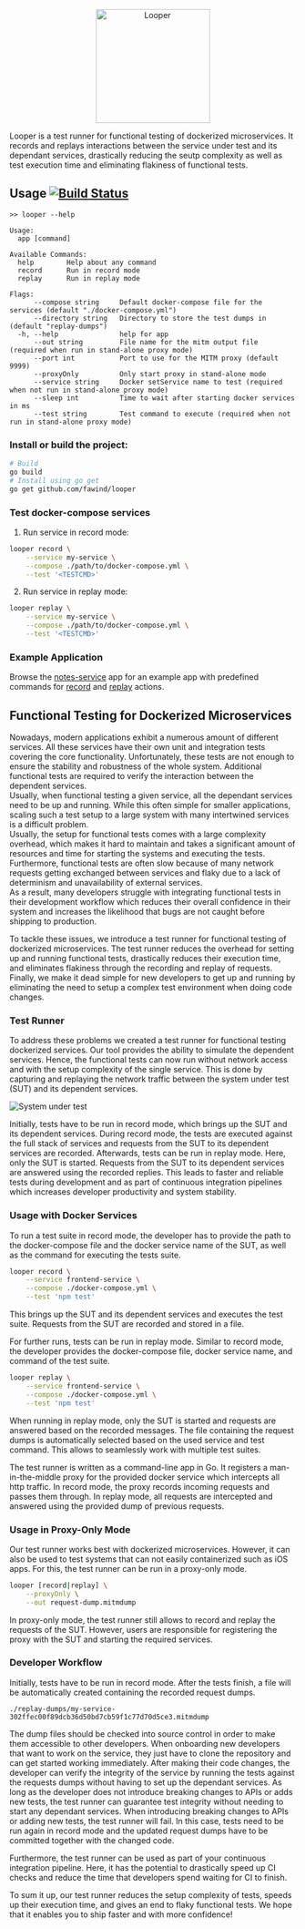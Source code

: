 <p align="center">
  <img src="https://user-images.githubusercontent.com/7422050/56345043-1924ca00-61bf-11e9-9832-58a50379851f.png" width="200" alt="Looper"/>
</p>

Looper is a test runner for functional testing of dockerized microservices. It records and replays interactions between the service under test and its dependant services, drastically reducing the seutp complexity as well as test execution time and eliminating flakiness of functional tests.

## Usage [![Build Status](https://travis-ci.com/fawind/looper.svg?branch=master)](https://travis-ci.com/fawind/looper)

```
>> looper --help

Usage:
  app [command]

Available Commands:
  help        Help about any command
  record      Run in record mode
  replay      Run in replay mode

Flags:
      --compose string     Default docker-compose file for the services (default "./docker-compose.yml")
      --directory string   Directory to store the test dumps in (default "replay-dumps")
  -h, --help               help for app
      --out string         File name for the mitm output file (required when run in stand-alone proxy mode)
      --port int           Port to use for the MITM proxy (default 9999)
      --proxyOnly          Only start proxy in stand-alone mode
      --service string     Docker setService name to test (required when not run in stand-alone proxy mode)
      --sleep int          Time to wait after starting docker services in ms
      --test string        Test command to execute (required when not run in stand-alone proxy mode)
```

### Install or build the project:

```bash
# Build
go build
# Install using go get
go get github.com/fawind/looper
```

### Test docker-compose services

1. Run service in record mode:
```bash
looper record \
    --service my-service \
    --compose ./path/to/docker-compose.yml \
    --test '<TESTCMD>'
```

2. Run service in replay mode:
```bash
looper replay \
    --service my-service \
    --compose ./path/to/docker-compose.yml \
    --test '<TESTCMD>'
```

### Example Application

Browse the [notes-service](https://github.com/fawind/looper/tree/master/examples/notes-service) app for an example app with predefined commands for [record](https://github.com/fawind/looper/blob/master/examples/notes-service/record.sh) and [replay](https://github.com/fawind/looper/blob/master/examples/notes-service/replay.sh) actions.


## Functional Testing for Dockerized Microservices

Nowadays, modern applications exhibit a numerous amount of different services.
All these services have their own unit and integration tests covering the core functionality.
Unfortunately, these tests are not enough to ensure the stability and robustness of the whole system.
Additional functional tests are required to verify the interaction between the dependent services.  
Usually, when functional testing a given service, all the dependant services need to be up and running.
While this often simple for smaller applications, scaling such a test setup to a large system with many intertwined services is a difficult problem.  
Usually, the setup for functional tests comes with a large complexity overhead, which makes it hard to maintain and takes a significant amount of resources and time for starting the systems and executing the tests.
Furthermore, functional tests are often slow because of many network requests getting exchanged between services and flaky due to a lack of determinism and unavailability of external services.  
As a result, many developers struggle with integrating functional tests in their development workflow which reduces their overall confidence in their system and increases the likelihood that bugs are not caught before shipping to production.

To tackle these issues, we introduce a test runner for functional testing of dockerized microservices.
The test runner reduces the overhead for setting up and running functional tests, drastically reduces their execution time, and eliminates flakiness through the recording and replay of requests.
Finally, we make it dead simple for new developers to get up and running by eliminating the need to setup a complex test environment when doing code changes.

### Test Runner

To address these problems we created a test runner for functional testing dockerized services.
Our tool provides the ability to simulate the dependent services.
Hence, the functional tests can now run without network access and with the setup complexity of the single service.
This is done by capturing and replaying the network traffic between the system under test (SUT) and its dependent services.

![System under test](https://user-images.githubusercontent.com/7422050/51401182-74a4d480-1b4a-11e9-80ba-247de6c3859f.png)

Initially, tests have to be run in record mode, which brings up the SUT and its dependent services.
During record mode, the tests are executed against the full stack of services and requests from the SUT to its dependent services are recorded.
Afterwards, tests can be run in replay mode.
Here, only the SUT is started.
Requests from the SUT to its dependent services are answered using the recorded replies.
This leads to faster and reliable tests during development and as part of continuous integration pipelines which increases developer productivity and system stability.

### Usage with Docker Services

To run a test suite in record mode, the developer has to provide the path to the docker-compose file and the docker service name of the SUT, as well as the command for executing the tests suite.

```bash
looper record \
    --service frontend-service \
    --compose ./docker-compose.yml \
    --test 'npm test'
```

This brings up the SUT and its dependent services and executes the test suite.
Requests from the SUT are recorded and stored in a file.

For further runs, tests can be run in replay mode.
Similar to record mode, the developer provides the docker-compose file, docker service name, and command of the test suite.

```bash
looper replay \
    --service frontend-service \
    --compose ./docker-compose.yml \
    --test 'npm test'
```

When running in replay mode, only the SUT is started and requests are answered based on the recorded messages.
The file containing the request dumps is automatically selected based on the used service and test command.
This allows to seamlessly work with multiple test suites.

The test runner is written as a command-line app in Go.
It registers a man-in-the-middle proxy for the provided docker service which intercepts all http traffic.
In record mode, the proxy records incoming requests and passes them through.
In replay mode, all requests are intercepted and answered using the provided dump of previous requests.

### Usage in Proxy-Only Mode

Our test runner works best with dockerized microservices.
However, it can also be used to test systems that can not easily containerized such as iOS apps.
For this, the test runner can be run in a proxy-only mode.

```bash
looper [record|replay] \
    --proxyOnly \
    --out request-dump.mitmdump
```

In proxy-only mode, the test runner still allows to record and replay the requests of the SUT.
However, users are responsible for registering the proxy with the SUT and starting the required services.

### Developer Workflow

Initially, tests have to be run in record mode.
After the tests finish, a file will be automatically created containing the recorded request dumps.

```
./replay-dumps/my-service-302ffec00f89dcb36d50bd7cb59f1c77d70d5ce3.mitmdump
```

The dump files should be checked into source control in order to make them accessible to other developers.
When onboarding new developers that want to work on the service, they just have to clone the repository and can get started working immediately.
After making their code changes, the developer can verify the integrity of the service by running the tests against the requests dumps without having to set up the dependant services.
As long as the developer does not introduce breaking changes to APIs or adds new tests, the test runner can guarantee test integrity without needing to start any dependant services.
When introducing breaking changes to APIs or adding new tests, the test runner will fail.
In this case, tests need to be run again in record mode and the updated request dumps have to be committed together with the changed code.

Furthermore, the test runner can be used as part of your continuous integration pipeline. Here, it has the potential to drastically speed up CI checks and reduce the time that developers spend waiting for CI to finish.

To sum it up, our test runner reduces the setup complexity of tests, speeds up their execution time, and gives an end to flaky functional tests.
We hope that it enables you to ship faster and with more confidence!
